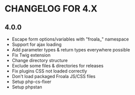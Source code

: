 CHANGELOG FOR 4.X
=================

4.0.0
-----

* Escape form options/variables with "froala_" namespace
* Support for ajax loading
* Add parameter types & return types everywhere possible
* Fix Twig extension
* Change directory structure
* Exclude some files & directories for releases
* Fix plugins CSS not loaded correctly
* Don't load packaged Froala JS/CSS files
* Setup php-cs-fixer
* Setup phpstan
